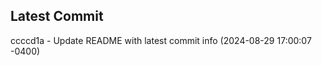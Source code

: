 
## Latest Commit
ccccd1a - Update README with latest commit info (2024-08-29 17:00:07 -0400) <Yunxi-Zhou>
